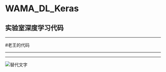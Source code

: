 # WAMA_DL_Keras
实验室深度学习代码
---
---
#老王的代码

---
---



![替代文字](https://w.wallhaven.cc/full/xl/wallhaven-xlpk6z.jpg)
